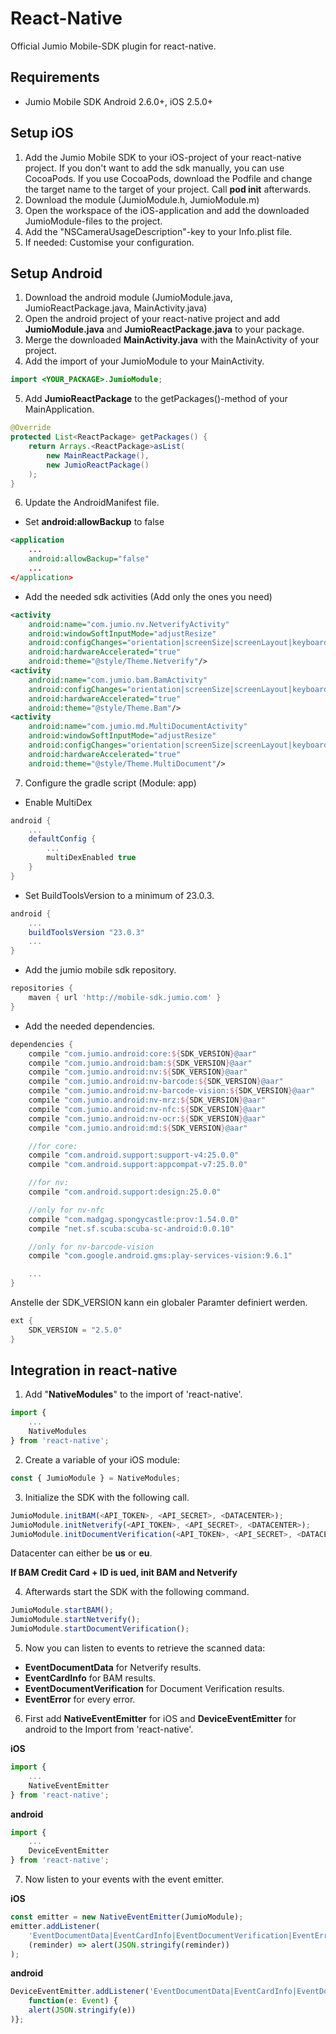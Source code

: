 # React-Native

Official Jumio Mobile-SDK plugin for react-native.

## Requirements
* Jumio Mobile SDK Android 2.6.0+, iOS 2.5.0+

## Setup iOS

1. Add the Jumio Mobile SDK to your iOS-project of your react-native project. If you don't want to add the sdk manually, you can use CocoaPods. If you use CocoaPods, download the Podfile and change the target name to the target of your project. Call **pod init** afterwards.
2. Download the module (JumioModule.h, JumioModule.m)
3. Open the workspace of the iOS-application and add the downloaded JumioModule-files to the project.
4. Add the "NSCameraUsageDescription"-key to your Info.plist file.
5. If needed: Customise your configuration.

## Setup Android

1. Download the android module (JumioModule.java, JumioReactPackage.java, MainActivity.java)
2. Open the android project of your react-native project and add **JumioModule.java** and **JumioReactPackage.java** to your package.
3. Merge the downloaded **MainActivity.java** with the MainActivity of your project.
4. Add the import of your JumioModule to your MainActivity.
```java
import <YOUR_PACKAGE>.JumioModule;
```

5. Add **JumioReactPackage** to the getPackages()-method of your MainApplication.
```java
@Override
protected List<ReactPackage> getPackages() {
    return Arrays.<ReactPackage>asList(
        new MainReactPackage(),
        new JumioReactPackage()
    );
}
```

6. Update the AndroidManifest file.
* Set **android:allowBackup** to false
```xml
<application
    ...
    android:allowBackup="false"
    ...
</application>
```

* Add the needed sdk activities (Add only the ones you need)
```xml
<activity
    android:name="com.jumio.nv.NetverifyActivity"
    android:windowSoftInputMode="adjustResize"
    android:configChanges="orientation|screenSize|screenLayout|keyboardHidden"
    android:hardwareAccelerated="true"
    android:theme="@style/Theme.Netverify"/>
<activity
    android:name="com.jumio.bam.BamActivity"
    android:configChanges="orientation|screenSize|screenLayout|keyboardHidden"
    android:hardwareAccelerated="true"
    android:theme="@style/Theme.Bam"/>
<activity
    android:name="com.jumio.md.MultiDocumentActivity"
    android:windowSoftInputMode="adjustResize"
    android:configChanges="orientation|screenSize|screenLayout|keyboardHidden"
    android:hardwareAccelerated="true"
    android:theme="@style/Theme.MultiDocument"/>
```

7. Configure the gradle script (Module: app)
* Enable MultiDex
```gradle
android {
    ...
    defaultConfig {
        ...
        multiDexEnabled true
    }
}
```

* Set BuildToolsVersion to a minimum of 23.0.3.
```gradle
android {
    ...
    buildToolsVersion "23.0.3"
    ...
}
```

* Add the jumio mobile sdk repository.
```gradle
repositories {  
    maven { url 'http://mobile-sdk.jumio.com' }
}
```

* Add the needed dependencies.
```gradle
dependencies {
    compile "com.jumio.android:core:${SDK_VERSION}@aar"
    compile "com.jumio.android:bam:${SDK_VERSION}@aar"
    compile "com.jumio.android:nv:${SDK_VERSION}@aar"
    compile "com.jumio.android:nv-barcode:${SDK_VERSION}@aar"
    compile "com.jumio.android:nv-barcode-vision:${SDK_VERSION}@aar"
    compile "com.jumio.android:nv-mrz:${SDK_VERSION}@aar"
    compile "com.jumio.android:nv-nfc:${SDK_VERSION}@aar"
    compile "com.jumio.android:nv-ocr:${SDK_VERSION}@aar"
    compile "com.jumio.android:md:${SDK_VERSION}@aar"

    //for core:
    compile "com.android.support:support-v4:25.0.0"
    compile "com.android.support:appcompat-v7:25.0.0"

    //for nv:
    compile "com.android.support:design:25.0.0"

    //only for nv-nfc
    compile "com.madgag.spongycastle:prov:1.54.0.0"
    compile "net.sf.scuba:scuba-sc-android:0.0.10"

    //only for nv-barcode-vision
    compile "com.google.android.gms:play-services-vision:9.6.1"

    ...
}
```

Anstelle der SDK_VERSION kann ein globaler Paramter definiert werden.
```gradle
ext {
    SDK_VERSION = "2.5.0"
}
```

## Integration in react-native

1. Add "**NativeModules**" to the import of 'react-native'.
```javascript
import {
    ...
    NativeModules
} from 'react-native';
```

2. Create a variable of your iOS module:
```javascript
const { JumioModule } = NativeModules;
```

3. Initialize the SDK with the following call.
```javascript
JumioModule.initBAM(<API_TOKEN>, <API_SECRET>, <DATACENTER>);
JumioModule.initNetverify(<API_TOKEN>, <API_SECRET>, <DATACENTER>);
JumioModule.initDocumentVerification(<API_TOKEN>, <API_SECRET>, <DATACENTER>);
```

Datacenter can either be **us** or **eu**.

**If BAM Credit Card + ID is ued, init BAM and Netverify**

4. Afterwards start the SDK with the following command.
```javascript
JumioModule.startBAM();
JumioModule.startNetverify();
JumioModule.startDocumentVerification();
```

5. Now you can listen to events to retrieve the scanned data:
* **EventDocumentData** for Netverify results.
* **EventCardInfo** for BAM results.
* **EventDocumentVerification** for Document Verification results.
* **EventError** for every error.

6. First add **NativeEventEmitter** for iOS and **DeviceEventEmitter** for android to the Import from 'react-native'.

**iOS**
```javascript 
import {
    ...
    NativeEventEmitter
} from 'react-native';
```

**android**
```javascript 
import {
    ...
    DeviceEventEmitter
} from 'react-native';
```

7. Now listen to your events with the event emitter.

**iOS**
```javascript
const emitter = new NativeEventEmitter(JumioModule);
emitter.addListener(
    'EventDocumentData|EventCardInfo|EventDocumentVerification|EventError',
    (reminder) => alert(JSON.stringify(reminder))
);
```

**android**
```javascript
DeviceEventEmitter.addListener('EventDocumentData|EventCardInfo|EventDocumentVerification|EventError', 
    function(e: Event) {
    alert(JSON.stringify(e))
)};
```
